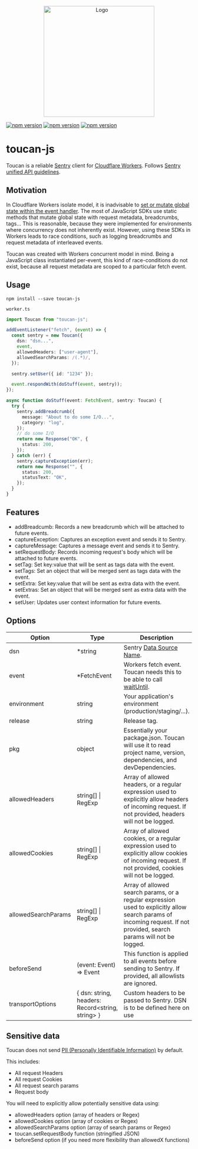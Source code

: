 <p align="center">
  <img src="https://i.imgur.com/zHw4F3x.jpg" alt="Logo" height="300">
</p>

[![npm version](https://img.shields.io/npm/v/toucan-js)](https://www.npmjs.com/package/toucan-js)
[![npm version](https://img.shields.io/npm/dw/toucan-js)](https://www.npmjs.com/package/toucan-js)
[![npm version](https://img.shields.io/npm/types/toucan-js)](https://www.npmjs.com/package/toucan-js)

# toucan-js

Toucan is a reliable [Sentry](https://docs.sentry.io/) client for [Cloudflare Workers](https://developers.cloudflare.com/workers/). Follows [Sentry unified API guidelines](https://docs.sentry.io/development/sdk-dev/unified-api/).

## Motivation

In Cloudflare Workers isolate model, it is inadvisable to [set or mutate global state within the event handler](https://developers.cloudflare.com/workers/about/how-it-works). The most of JavaScript SDKs use static methods that mutate global state with request metadata, breadcrumbs, tags... This is reasonable, because they were implemented for environments where concurrency does not inherently exist. However, using these SDKs in Workers leads to race conditions, such as logging breadcrumbs and request metadata of interleaved events.

Toucan was created with Workers concurrent model in mind. Being a JavaScript class instantiated per-event, this kind of race-conditions do not exist, because all request metadata are scoped to a particular fetch event.

## Usage

```
npm install --save toucan-js
```

`worker.ts`

```ts
import Toucan from "toucan-js";

addEventListener("fetch", (event) => {
  const sentry = new Toucan({
    dsn: "dsn...",
    event,
    allowedHeaders: ["user-agent"],
    allowedSearchParams: /(.*)/,
  });

  sentry.setUser({ id: "1234" });

  event.respondWith(doStuff(event, sentry));
});

async function doStuff(event: FetchEvent, sentry: Toucan) {
  try {
    sentry.addBreadcrumb({
      message: "About to do some I/O...",
      category: "log",
    });
    // do some I/O
    return new Response("OK", {
      status: 200,
    });
  } catch (err) {
    sentry.captureException(err);
    return new Response("", {
      status: 200,
      statusText: "OK",
    });
  }
}
```

## Features

- addBreadcumb: Records a new breadcrumb which will be attached to future events.
- captureException: Captures an exception event and sends it to Sentry.
- captureMessage: Captures a message event and sends it to Sentry.
- setRequestBody: Records incoming request's body which will be attached to future events.
- setTag: Set key:value that will be sent as tags data with the event.
- setTags: Set an object that will be merged sent as tags data with the event.
- setExtra: Set key:value that will be sent as extra data with the event.
- setExtras: Set an object that will be merged sent as extra data with the event.
- setUser: Updates user context information for future events.

## Options

| Option              | Type                    | Description                                                                                                                                                            |
| ------------------- | ----------------------- | ---------------------------------------------------------------------------------------------------------------------------------------------------------------------- |
| dsn                 | \*string                | Sentry [Data Source Name](https://docs.sentry.io/error-reporting/quickstart/?platform=javascript#configure-the-sdk).                                                   |
| event               | \*FetchEvent            | Workers fetch event. Toucan needs this to be able to call [waitUntil](https://developers.cloudflare.com/workers/about/tips/fetch-event-lifecycle/).                    |
| environment         | string                  | Your application's environment (production/staging/...).                                                                                                               |
| release             | string                  | Release tag.                                                                                                                                                           |
| pkg                 | object                  | Essentially your package.json. Toucan will use it to read project name, version, dependencies, and devDependencies.                                                    |
| allowedHeaders      | string[] \| RegExp      | Array of allowed headers, or a regular expression used to explicitly allow headers of incoming request. If not provided, headers will not be logged.                   |
| allowedCookies      | string[] \| RegExp      | Array of allowed cookies, or a regular expression used to explicitly allow cookies of incoming request. If not provided, cookies will not be logged.                   |
| allowedSearchParams | string[] \| RegExp      | Array of allowed search params, or a regular expression used to explicitly allow search params of incoming request. If not provided, search params will not be logged. |
| beforeSend          | (event: Event) => Event | This function is applied to all events before sending to Sentry. If provided, all allowlists are ignored.                                                              |
| transportOptions        | { dsn: string, headers: Record<string, string> } | Custom headers to be passed to Sentry. DSN is to be defined here on use |

## Sensitive data

Toucan does not send [PII (Personally Identifiable Information)](https://docs.sentry.io/data-management/sensitive-data/) by default.

This includes:

- All request Headers
- All request Cookies
- All request search params
- Request body

You will need to explicitly allow potentially sensitive data using:

- allowedHeaders option (array of headers or Regex)
- allowedCookies option (array of cookies or Regex)
- allowedSearchParams option (array of search params or Regex)
- toucan.setRequestBody function (stringified JSON)
- beforeSend option (if you need more flexibility than allowedX functions)
